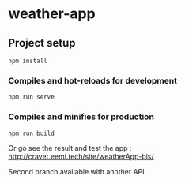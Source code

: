 # weather-app

## Project setup

```
npm install
```

### Compiles and hot-reloads for development

```
npm run serve
```

### Compiles and minifies for production

```
npm run build
```

Or go see the result and test the app : http://cravet.eemi.tech/site/weatherApp-bis/

Second branch available with another API.
